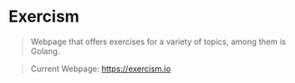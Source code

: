 # Exercism

> Webpage that offers exercises for a variety of topics, among them is Golang.

> Current Webpage: https://exercism.io
